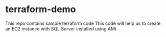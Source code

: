 # terraform-demo
This repo contains sample terraform code
This code will help us to create an EC2 instance with SQL Server installed using AMI
